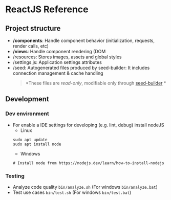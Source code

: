 # ReactJS Reference

## Project structure

-   **/components**: Handle component behavior (initialization, requests, render calls, etc)
-   **/views**: Handle component rendering (DOM
-   /resources: Stores images, assets and global styles
-   /settings.js: Application settings attributes
-   /seed: Autogenerated files produced by seed-builder: It includes connection management & cache handling
    >   *These files are *read-only*, modifiable only through [seed-builder](./040-seed-builder.md) *
    
## Development

### Dev environment

-   For enable a IDE settings for developing (e.g. lint, debug) install nodeJS
    -   Linux
    ```shell
    sudo apt update
    sudo apt install node
    ```
    -   Windows
    ```shell
    # Install node from https://nodejs.dev/learn/how-to-install-nodejs
    ```
    
### Testing

-   Analyze code quality `bin/analyze.sh` (For windows `bin/analyze.bat`)
-   Test use cases `bin/test.sh` (For windows `bin/test.bat`)